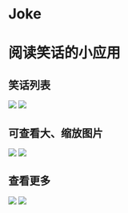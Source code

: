 # Joke
# 阅读笑话的小应用
## 笑话列表
![](https://github.com/wangy0331/xiaohua/blob/master/Joke/screenshots/device-2015-10-19-174806.png)
![](https://github.com/wangy0331/xiaohua/blob/master/Joke/screenshots/device-2015-10-19-174834.png)

## 可查看大、缩放图片
![](https://github.com/wangy0331/xiaohua/blob/master/Joke/screenshots/device-2015-10-19-174842.png)
![](https://github.com/wangy0331/xiaohua/blob/master/Joke/screenshots/device-2015-10-19-174856.png)

## 查看更多
![](https://github.com/wangy0331/xiaohua/blob/master/Joke/screenshots/device-2015-10-19-174908.png)
![](https://github.com/wangy0331/xiaohua/blob/master/Joke/screenshots/device-2015-10-19-174918.png)
